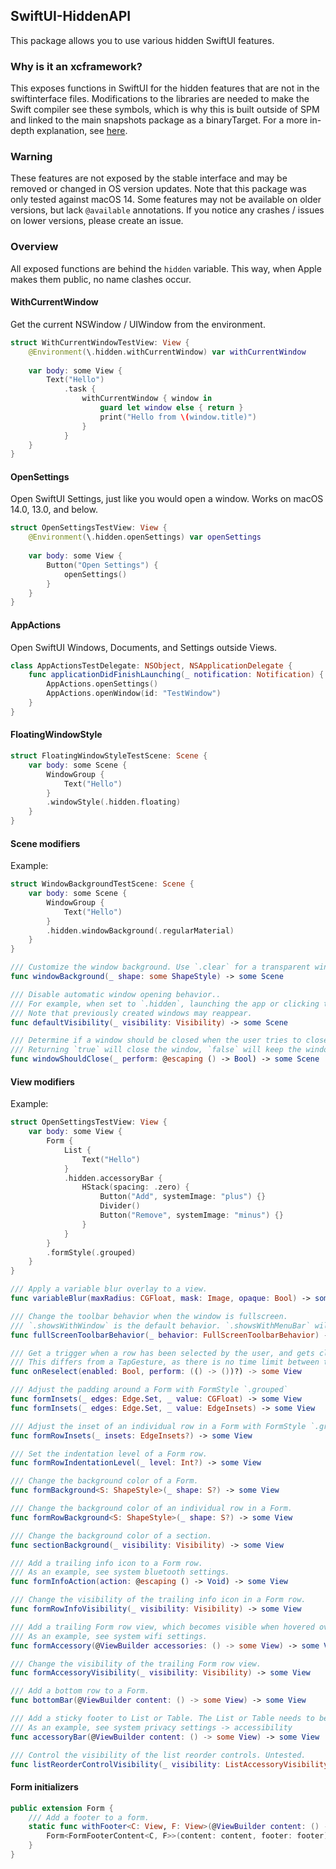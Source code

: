 ## SwiftUI-HiddenAPI

This package allows you to use various hidden SwiftUI features.

### Why is it an xcframework?
This exposes functions in SwiftUI for the hidden features that are not in the swiftinterface files.
Modifications to the libraries are needed to make the Swift compiler see these symbols, which is why this is built outside of SPM and linked to the main snapshots package as a binaryTarget.
For a more in-depth explanation, see [here](https://github.com/EmergeTools/SnapshotPreviews-iOS/tree/main/PreviewsSupport).

### Warning
These features are not exposed by the stable interface and may be removed or changed in OS version updates.
Note that this package was only tested against macOS 14. Some features may not be available on older versions, but lack `@available` annotations. If you notice any crashes / issues on lower versions, please create an issue.

### Overview
All exposed functions are behind the `hidden` variable. This way, when Apple makes them public, no name clashes occur.


#### WithCurrentWindow
Get the current NSWindow / UIWindow from the environment.

```swift
struct WithCurrentWindowTestView: View {
    @Environment(\.hidden.withCurrentWindow) var withCurrentWindow
    
    var body: some View {
        Text("Hello")
            .task {
                withCurrentWindow { window in
                    guard let window else { return }
                    print("Hello from \(window.title)")
                }
            }
    }
}
```

#### OpenSettings
Open SwiftUI Settings, just like you would open a window.
Works on macOS 14.0, 13.0, and below.

```swift
struct OpenSettingsTestView: View {
    @Environment(\.hidden.openSettings) var openSettings
    
    var body: some View {
        Button("Open Settings") {
            openSettings()
        }
    }
}
```

#### AppActions
Open SwiftUI Windows, Documents, and Settings outside Views.

```swift
class AppActionsTestDelegate: NSObject, NSApplicationDelegate {
    func applicationDidFinishLaunching(_ notification: Notification) {
        AppActions.openSettings()
        AppActions.openWindow(id: "TestWindow")
    }
}
```

#### FloatingWindowStyle
```swift
struct FloatingWindowStyleTestScene: Scene {
    var body: some Scene {
        WindowGroup {
            Text("Hello")
        }
        .windowStyle(.hidden.floating)
    }
}
```

#### Scene modifiers
Example:
```swift
struct WindowBackgroundTestScene: Scene {
    var body: some Scene {
        WindowGroup {
            Text("Hello")
        }
        .hidden.windowBackground(.regularMaterial)
    }
}
```

```swift
/// Customize the window background. Use `.clear` for a transparent window, use `.*Material` for a blurred background
func windowBackground(_ shape: some ShapeStyle) -> some Scene
```

```swift
/// Disable automatic window opening behavior..
/// For example, when set to `.hidden`, launching the app or clicking the app icon won't create a new window of that scene.
/// Note that previously created windows may reappear.
func defaultVisibility(_ visibility: Visibility) -> some Scene
```

```swift
/// Determine if a window should be closed when the user tries to close the window.
/// Returning `true` will close the window, `false` will keep the window open.
func windowShouldClose(_ perform: @escaping () -> Bool) -> some Scene
```

#### View modifiers
Example:
```swift
struct OpenSettingsTestView: View {
    var body: some View {
        Form {
            List {
                Text("Hello")
            }
            .hidden.accessoryBar {
                HStack(spacing: .zero) {
                    Button("Add", systemImage: "plus") {}
                    Divider()
                    Button("Remove", systemImage: "minus") {}
                }
            }
        }
        .formStyle(.grouped)
    }
}

```

```swift
/// Apply a variable blur overlay to a view.
func variableBlur(maxRadius: CGFloat, mask: Image, opaque: Bool) -> some View
```

```swift
/// Change the toolbar behavior when the window is fullscreen.
/// `.showsWithWindow` is the default behavior. `.showsWithMenuBar` will hide the toolbar when fullscreen.
func fullScreenToolbarBehavior(_ behavior: FullScreenToolbarBehavior) -> some View
```

```swift
/// Get a trigger when a row has been selected by the user, and gets clicked again.
/// This differs from a TapGesture, as there is no time limit between the clicks.
func onReselect(enabled: Bool, perform: (() -> ())?) -> some View
```

```swift
/// Adjust the padding around a Form with FormStyle `.grouped`
func formInsets(_ edges: Edge.Set, _ value: CGFloat) -> some View
func formInsets(_ edges: Edge.Set, _ value: EdgeInsets) -> some View
```

```swift
/// Adjust the inset of an individual row in a Form with FormStyle `.grouped`
func formRowInsets(_ insets: EdgeInsets?) -> some View
```

```swift
/// Set the indentation level of a Form row.
func formRowIndentationLevel(_ level: Int?) -> some View
```

```swift
/// Change the background color of a Form.
func formBackground<S: ShapeStyle>(_ shape: S?) -> some View
```

```swift
/// Change the background color of an individual row in a Form.
func formRowBackground<S: ShapeStyle>(_ shape: S?) -> some View
```

```swift
/// Change the background color of a section.
func sectionBackground(_ visibility: Visibility) -> some View
```

```swift
/// Add a trailing info icon to a Form row.
/// As an example, see system bluetooth settings.
func formInfoAction(action: @escaping () -> Void) -> some View
```

```swift
/// Change the visibility of the trailing info icon in a Form row.
func formRowInfoVisibility(_ visibility: Visibility) -> some View
```

```swift
/// Add a trailing Form row view, which becomes visible when hovered over the row.
/// As an example, see system wifi settings.
func formAccessory(@ViewBuilder accessories: () -> some View) -> some View
```

```swift
/// Change the visibility of the trailing Form row view.
func formAccessoryVisibility(_ visibility: Visibility) -> some View
```

```swift
/// Add a bottom row to a Form.
func bottomBar(@ViewBuilder content: () -> some View) -> some View
```

```swift
/// Add a sticky footer to List or Table. The List or Table needs to be wrapped in a Form with style `grouped`.
/// As an example, see system privacy settings -> accessibility
func accessoryBar(@ViewBuilder content: () -> some View) -> some View
```

```swift
/// Control the visibility of the list reorder controls. Untested.
func listReorderControlVisibility(_ visibility: ListAccessoryVisibility) -> some View
```

#### Form initializers

```swift
public extension Form {
    /// Add a footer to a form.
    static func withFooter<C: View, F: View>(@ViewBuilder content: () -> C, @ViewBuilder footer: () -> F) -> some View {
        Form<FormFooterContent<C, F>>(content: content, footer: footer)
    }
}
```

